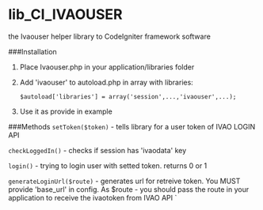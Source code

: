 # lib_CI_IVAOUSER
the Ivaouser helper library to CodeIgniter framework software

###Installation
1. Place Ivaouser.php in your application/libraries folder
2. Add 'ivaouser' to autoload.php in array with libraries:
    
    `$autoload['libraries'] = array('session',...,'ivaouser',...);`

3. Use it as provide in example

###Methods
  `setToken($token)` - tells library for a user token of IVAO LOGIN API
  
  `checkLoggedIn()` - checks if session has 'ivaodata' key
  
  `login()` - trying to login user with setted token. returns 0 or 1
  
  `generateLoginUrl($route)` - generates url for retreive token. You MUST provide 'base_url' in config. As $route - you should pass the route in your application to receive the ivaotoken from IVAO API
  `

